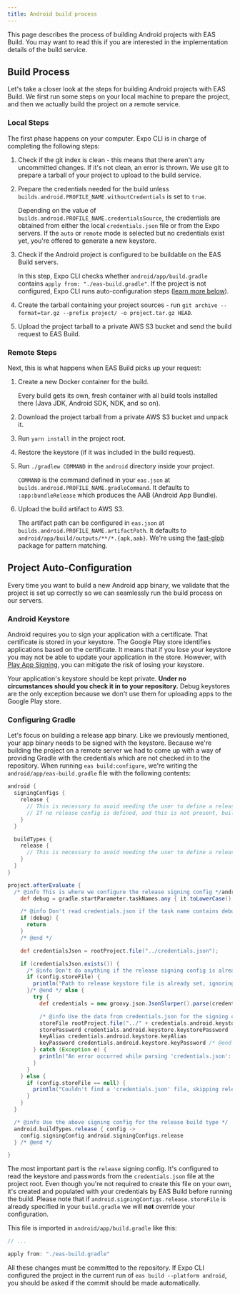 ```yaml
---
title: Android build process
---
```


This page describes the process of building Android projects with EAS Build. You may want to read this if you are interested in the implementation details of the build service.

## Build Process

Let's take a closer look at the steps for building Android projects with EAS Build. We first run some steps on your local machine to prepare the project, and then we actually build the project on a remote service.

### Local Steps

The first phase happens on your computer. Expo CLI is in charge of completing the following steps:

1. Check if the git index is clean - this means that there aren't any uncommitted changes. If it's not clean, an error is thrown. We use git to prepare a tarball of your project to upload to the build service.
2. Prepare the credentials needed for the build unless `builds.android.PROFILE_NAME.withoutCredentials` is set to `true`.

   Depending on the value of `builds.android.PROFILE_NAME.credentialsSource`, the credentials are obtained from either the local `credentials.json` file or from the Expo servers. If the `auto` or `remote` mode is selected but no credentials exist yet, you're offered to generate a new keystore.

3. Check if the Android project is configured to be buildable on the EAS Build servers.

   In this step, Expo CLI checks whether `android/app/build.gradle` contains `apply from: "./eas-build.gradle"`.
   If the project is not configured, Expo CLI runs auto-configuration steps ([learn more below](#project-auto-configuration)).

4. Create the tarball containing your project sources - run `git archive --format=tar.gz --prefix project/ -o project.tar.gz HEAD`.
5. Upload the project tarball to a private AWS S3 bucket and send the build request to EAS Build.

### Remote Steps

Next, this is what happens when EAS Build picks up your request:

1. Create a new Docker container for the build.

   Every build gets its own, fresh container with all build tools installed there (Java JDK, Android SDK, NDK, and so on).

2. Download the project tarball from a private AWS S3 bucket and unpack it.
3. Run `yarn install` in the project root.
4. Restore the keystore (if it was included in the build request).
5. Run `./gradlew COMMAND` in the `android` directory inside your project.

   `COMMAND` is the command defined in your `eas.json` at `builds.android.PROFILE_NAME.gradleCommand`. It defaults to `:app:bundleRelease` which produces the AAB (Android App Bundle).

6. Upload the build artifact to AWS S3.

   The artifact path can be configured in `eas.json` at `builds.android.PROFILE_NAME.artifactPath`. It defaults to `android/app/build/outputs/**/*.{apk,aab}`. We're using the [fast-glob](https://github.com/mrmlnc/fast-glob#pattern-syntax) package for pattern matching.

## Project Auto-Configuration

Every time you want to build a new Android app binary, we validate that the project is set up correctly so we can seamlessly run the build process on our servers.

### Android Keystore

Android requires you to sign your application with a certificate. That certificate is stored in your keystore. The Google Play store identifies applications based on the certificate. It means that if you lose your keystore you may not be able to update your application in the store. However, with [Play App Signing](https://developer.android.com/studio/publish/app-signing#app-signing-google-play), you can mitigate the risk of losing your keystore.

Your application's keystore should be kept private. **Under no circumstances should you check it in to your repository.** Debug keystores are the only exception because we don't use them for uploading apps to the Google Play store.

### Configuring Gradle

Let's focus on building a release app binary. Like we previously mentioned, your app binary needs to be signed with the keystore. Because we're building the project on a remote server we had to come up with a way of providing Gradle with the credentials which are not checked in to the repository. When running `eas build:configure`, we're writing the `android/app/eas-build.gradle` file with the following contents:

<!-- prettier-ignore -->
```groovy
android {
  signingConfigs {
    release {
      // This is necessary to avoid needing the user to define a release signing config manually
      // If no release config is defined, and this is not present, build for assembleRelease will crash
    }
  }

  buildTypes {
    release {
      // This is necessary to avoid needing the user to define a release build type manually
    }
  }
}

project.afterEvaluate {
  /* @info This is where we configure the release signing config */android.signingConfigs.release/* @end */ { config ->
    def debug = gradle.startParameter.taskNames.any { it.toLowerCase().contains('debug') }

    /* @info Don't read credentials.json if the task name contains debug */
    if (debug) {
      return
    }
    /* @end */

    def credentialsJson = rootProject.file("../credentials.json");

    if (credentialsJson.exists()) {
      /* @info Don't do anything if the release signing config is already defined in build.gradle */
      if (config.storeFile) {
        println("Path to release keystore file is already set, ignoring 'credentials.json'")
      }/* @end */ else {
        try {
          def credentials = new groovy.json.JsonSlurper().parse(credentialsJson)

          /* @info Use the data from credentials.json for the signing config */
          storeFile rootProject.file("../" + credentials.android.keystore.keystorePath)
          storePassword credentials.android.keystore.keystorePassword
          keyAlias credentials.android.keystore.keyAlias
          keyPassword credentials.android.keystore.keyPassword /* @end */
        } catch (Exception e) {
          println("An error occurred while parsing 'credentials.json': " + e.message)
        }
      }
    } else {
      if (config.storeFile == null) {
        println("Couldn't find a 'credentials.json' file, skipping release keystore configuration")
      }
    }
  }

  /* @info Use the above signing config for the release build type */
  android.buildTypes.release { config ->
    config.signingConfig android.signingConfigs.release
  } /* @end */

}
```

The most important part is the `release` signing config. It's configured to read the keystore and passwords from the `credentials.json` file at the project root. Even though you're not required to create this file on your own, it's created and populated with your credentials by EAS Build before running the build. Please note that if `android.signingConfigs.release.storeFile` is already specified in your `build.gradle` we will **not** override your configuration.

This file is imported in `android/app/build.gradle` like this:

```groovy
// ...

apply from: "./eas-build.gradle"
```

All these changes must be committed to the repository. If Expo CLI configured the project in the current run of `eas build --platform android`, you should be asked if the commit should be made automatically.

